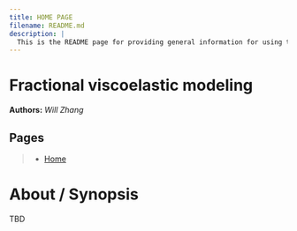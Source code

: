 ```yaml
---
title: HOME PAGE
filename: README.md
description: |
  This is the README page for providing general information for using this code.
---
```


Fractional viscoelastic modeling
================================

**Authors:** *Will Zhang*

## Pages
> * [Home](README.md)

# About / Synopsis

TBD

